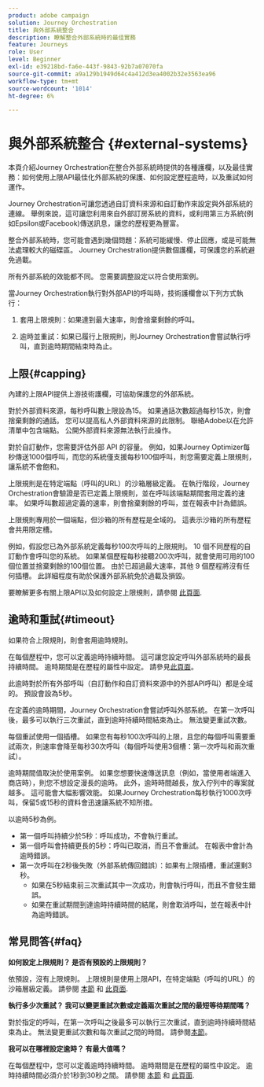 ```yaml
---
product: adobe campaign
solution: Journey Orchestration
title: 與外部系統整合
description: 瞭解整合外部系統時的最佳實務
feature: Journeys
role: User
level: Beginner
exl-id: e39218bd-fa6e-443f-9843-92b7a07070fa
source-git-commit: a9a129b1949d64c4a412d3ea4002b32e3563ea96
workflow-type: tm+mt
source-wordcount: '1014'
ht-degree: 6%

---
```


# 與外部系統整合 {#external-systems}

本頁介紹Journey Orchestration在整合外部系統時提供的各種護欄，以及最佳實務：如何使用上限API最佳化外部系統的保護、如何設定歷程逾時，以及重試如何運作。

Journey Orchestration可讓您透過自訂資料來源和自訂動作來設定與外部系統的連線。 舉例來說，這可讓您利用來自外部訂房系統的資料，或利用第三方系統(例如Epsilon或Facebook)傳送訊息，讓您的歷程更為豐富。

整合外部系統時，您可能會遇到幾個問題：系統可能緩慢、停止回應，或是可能無法處理較大的磁碟區。 Journey Orchestration提供數個護欄，可保護您的系統避免過載。

所有外部系統的效能都不同。 您需要調整設定以符合使用案例。

當Journey Orchestration執行對外部API的呼叫時，技術護欄會以下列方式執行：

1. 套用上限規則：如果達到最大速率，則會捨棄剩餘的呼叫。

2. 逾時並重試：如果已履行上限規則，則Journey Orchestration會嘗試執行呼叫，直到逾時期間結束時為止。

## 上限{#capping}

內建的上限API提供上游技術護欄，可協助保護您的外部系統。

對於外部資料來源，每秒呼叫數上限設為15。 如果通話次數超過每秒15次，則會捨棄剩餘的通話。 您可以提高私人外部資料來源的此限制。 聯絡Adobe以在允許清單中包含端點。 公開外部資料來源無法執行此操作。

對於自訂動作，您需要評估外部 API 的容量。 例如，如果Journey Optimizer每秒傳送1000個呼叫，而您的系統僅支援每秒100個呼叫，則您需要定義上限規則，讓系統不會飽和。

上限規則是在特定端點（呼叫的URL）的沙箱層級定義。 在執行階段，Journey Orchestration會驗證是否已定義上限規則，並在呼叫該端點期間套用定義的速率。 如果呼叫數超過定義的速率，則會捨棄剩餘的呼叫，並在報表中計為錯誤。

上限規則專用於一個端點，但沙箱的所有歷程是全域的。 這表示沙箱的所有歷程會共用限定槽。

例如，假設您已為外部系統定義每秒100次呼叫的上限規則。 10 個不同歷程的自訂動作會呼叫您的系統。 如果某個歷程每秒接聽200次呼叫，就會使用可用的100個位置並捨棄剩餘的100個位置。 由於已超過最大速率，其他 9 個歷程將沒有任何插槽。 此詳細程度有助於保護外部系統免於過載及損毀。

要瞭解更多有關上限API以及如何設定上限規則，請參閱 [此頁面](../api/capping.md).

## 逾時和重試{#timeout}

如果符合上限規則，則會套用逾時規則。

在每個歷程中，您可以定義逾時持續時間。 這可讓您設定呼叫外部系統時的最長持續時間。 逾時期間是在歷程的屬性中設定。 請參見[此頁面](../building-journeys/changing-properties.md#timeout_and_error)。

此逾時對於所有外部呼叫（自訂動作和自訂資料來源中的外部API呼叫）都是全域的。 預設會設為5秒。

在定義的逾時期間，Journey Orchestration會嘗試呼叫外部系統。 在第一次呼叫後，最多可以執行三次重試，直到逾時持續時間結束為止。 無法變更重試次數。

每個重試使用一個插槽。 如果您有每秒100次呼叫的上限，且您的每個呼叫需要重試兩次，則速率會降至每秒30次呼叫（每個呼叫使用3個槽：第一次呼叫和兩次重試）。

逾時期間值取決於使用案例。 如果您想要快速傳送訊息（例如，當使用者端進入商店時），則您不想設定漫長的逾時。 此外，逾時時間越長，放入佇列中的專案就越多。 這可能會大幅影響效能。 如果Journey Orchestration每秒執行1000次呼叫，保留5或15秒的資料會迅速讓系統不知所措。

以逾時5秒為例。

* 第一個呼叫持續少於5秒：呼叫成功，不會執行重試。
* 第一個呼叫會持續更長的5秒：呼叫已取消，而且不會重試。 在報表中會計為逾時錯誤。
* 第一次呼叫在2秒後失敗（外部系統傳回錯誤）：如果有上限插槽，重試還剩3秒。
   * 如果在5秒結束前三次重試其中一次成功，則會執行呼叫，而且不會發生錯誤。
   * 如果在重試期間到達逾時持續時間的結尾，則會取消呼叫，並在報表中計為逾時錯誤。

## 常見問答{#faq}

**如何設定上限規則？ 是否有預設的上限規則？**

依預設，沒有上限規則。 上限規則是使用上限API，在特定端點（呼叫的URL）的沙箱層級定義。 請參閱 [本節](../about/external-systems.md#capping) 和 [此頁面](../api/capping.md).

**執行多少次重試？ 我可以變更重試次數或定義兩次重試之間的最短等待期間嗎？**

對於指定的呼叫，在第一次呼叫之後最多可以執行三次重試，直到逾時持續時間結束為止。 無法變更重試次數和每次重試之間的時間。 請參閱[本節](../about/external-systems.md#timeout)。

**我可以在哪裡設定逾時？ 有最大值嗎？**

在每個歷程中，您可以定義逾時持續時間。 逾時期間是在歷程的屬性中設定。 逾時持續時間必須介於1秒到30秒之間。 請參閱 [本節](../about/external-systems.md#timeout) 和 [此頁面](../building-journeys/changing-properties.md#timeout_and_error).
